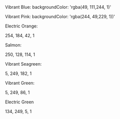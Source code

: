 Vibrant Blue:
backgroundColor: 'rgba(49, 111,244, 1)'

Vibrant Pink:
backgroundColor: 'rgba(244, 49,229, 1))'

Electric Orange:

254, 184, 42, 1

Salmon:

250, 128, 114, 1

Vibrant Seagreen:

5, 249, 182, 1

Vibrant Green:

5, 249, 86, 1

Electric Green

134, 249, 5, 1